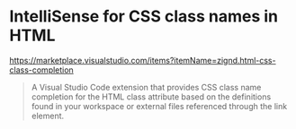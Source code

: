 # IntelliSense for CSS class names in HTML

<https://marketplace.visualstudio.com/items?itemName=zignd.html-css-class-completion>

> A Visual Studio Code extension that provides CSS class name completion for the HTML class attribute based on the definitions found in your workspace or external files referenced through the link element.
